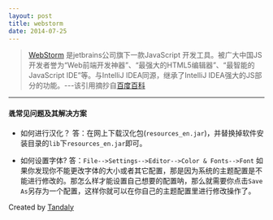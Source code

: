 ```yaml
---
layout: post 
title: webstorm
date: 2014-07-25
---
```


> [WebStorm](http://www.jetbrains.com/webstorm/) 是jetbrains公司旗下一款JavaScript 开发工具。被广大中国JS开发者誉为“Web前端开发神器”、“最强大的HTML5编辑器”、“最智能的JavaScript IDE”等。与IntelliJ IDEA同源，继承了IntelliJ IDEA强大的JS部分的功能。---该引用摘抄自[百度百科](http://baike.baidu.com/view/5443872.htm?fr=aladdin)


---

#### &#98632;常见问题及其解决方案

- 如何进行汉化？
	答：在网上下载汉化包(`resources_en.jar`)，并替换掉软件安装目录的`lib`下`resources_en.jar`即可。
	
- 如何设置字体?
	答：`File-->Settings-->Editor-->Color & Fonts-->Font`  如果你发现你不能更改字体的大小或者其它配置，那是因为系统的主题配置是不能进行修改的。那怎么样才能设置自己想要的配置呐，那么就需要你点击`Save As`另存为一个配置，这样你就可以在你自己的主题配置里进行修改操作了。
 



Created by [Tandaly](http://tandaly.github.io)